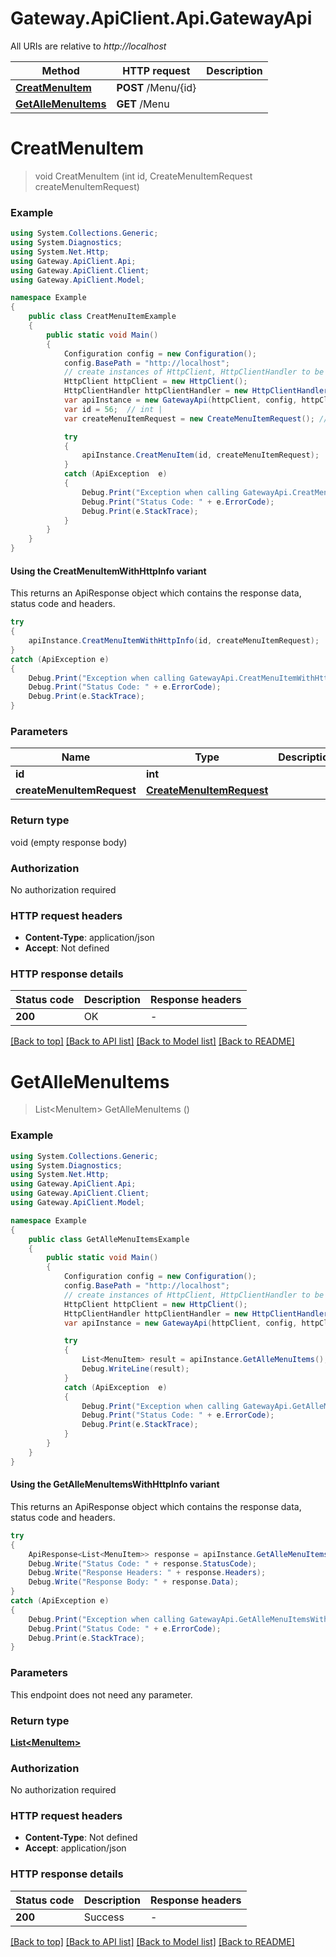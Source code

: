 # Gateway.ApiClient.Api.GatewayApi

All URIs are relative to *http://localhost*

| Method | HTTP request | Description |
|--------|--------------|-------------|
| [**CreatMenuItem**](GatewayApi.md#creatmenuitem) | **POST** /Menu/{id} |  |
| [**GetAlleMenuItems**](GatewayApi.md#getallemenuitems) | **GET** /Menu |  |

<a id="creatmenuitem"></a>
# **CreatMenuItem**
> void CreatMenuItem (int id, CreateMenuItemRequest createMenuItemRequest)



### Example
```csharp
using System.Collections.Generic;
using System.Diagnostics;
using System.Net.Http;
using Gateway.ApiClient.Api;
using Gateway.ApiClient.Client;
using Gateway.ApiClient.Model;

namespace Example
{
    public class CreatMenuItemExample
    {
        public static void Main()
        {
            Configuration config = new Configuration();
            config.BasePath = "http://localhost";
            // create instances of HttpClient, HttpClientHandler to be reused later with different Api classes
            HttpClient httpClient = new HttpClient();
            HttpClientHandler httpClientHandler = new HttpClientHandler();
            var apiInstance = new GatewayApi(httpClient, config, httpClientHandler);
            var id = 56;  // int | 
            var createMenuItemRequest = new CreateMenuItemRequest(); // CreateMenuItemRequest | 

            try
            {
                apiInstance.CreatMenuItem(id, createMenuItemRequest);
            }
            catch (ApiException  e)
            {
                Debug.Print("Exception when calling GatewayApi.CreatMenuItem: " + e.Message);
                Debug.Print("Status Code: " + e.ErrorCode);
                Debug.Print(e.StackTrace);
            }
        }
    }
}
```

#### Using the CreatMenuItemWithHttpInfo variant
This returns an ApiResponse object which contains the response data, status code and headers.

```csharp
try
{
    apiInstance.CreatMenuItemWithHttpInfo(id, createMenuItemRequest);
}
catch (ApiException e)
{
    Debug.Print("Exception when calling GatewayApi.CreatMenuItemWithHttpInfo: " + e.Message);
    Debug.Print("Status Code: " + e.ErrorCode);
    Debug.Print(e.StackTrace);
}
```

### Parameters

| Name | Type | Description | Notes |
|------|------|-------------|-------|
| **id** | **int** |  |  |
| **createMenuItemRequest** | [**CreateMenuItemRequest**](CreateMenuItemRequest.md) |  |  |

### Return type

void (empty response body)

### Authorization

No authorization required

### HTTP request headers

 - **Content-Type**: application/json
 - **Accept**: Not defined


### HTTP response details
| Status code | Description | Response headers |
|-------------|-------------|------------------|
| **200** | OK |  -  |

[[Back to top]](#) [[Back to API list]](../README.md#documentation-for-api-endpoints) [[Back to Model list]](../README.md#documentation-for-models) [[Back to README]](../README.md)

<a id="getallemenuitems"></a>
# **GetAlleMenuItems**
> List&lt;MenuItem&gt; GetAlleMenuItems ()



### Example
```csharp
using System.Collections.Generic;
using System.Diagnostics;
using System.Net.Http;
using Gateway.ApiClient.Api;
using Gateway.ApiClient.Client;
using Gateway.ApiClient.Model;

namespace Example
{
    public class GetAlleMenuItemsExample
    {
        public static void Main()
        {
            Configuration config = new Configuration();
            config.BasePath = "http://localhost";
            // create instances of HttpClient, HttpClientHandler to be reused later with different Api classes
            HttpClient httpClient = new HttpClient();
            HttpClientHandler httpClientHandler = new HttpClientHandler();
            var apiInstance = new GatewayApi(httpClient, config, httpClientHandler);

            try
            {
                List<MenuItem> result = apiInstance.GetAlleMenuItems();
                Debug.WriteLine(result);
            }
            catch (ApiException  e)
            {
                Debug.Print("Exception when calling GatewayApi.GetAlleMenuItems: " + e.Message);
                Debug.Print("Status Code: " + e.ErrorCode);
                Debug.Print(e.StackTrace);
            }
        }
    }
}
```

#### Using the GetAlleMenuItemsWithHttpInfo variant
This returns an ApiResponse object which contains the response data, status code and headers.

```csharp
try
{
    ApiResponse<List<MenuItem>> response = apiInstance.GetAlleMenuItemsWithHttpInfo();
    Debug.Write("Status Code: " + response.StatusCode);
    Debug.Write("Response Headers: " + response.Headers);
    Debug.Write("Response Body: " + response.Data);
}
catch (ApiException e)
{
    Debug.Print("Exception when calling GatewayApi.GetAlleMenuItemsWithHttpInfo: " + e.Message);
    Debug.Print("Status Code: " + e.ErrorCode);
    Debug.Print(e.StackTrace);
}
```

### Parameters
This endpoint does not need any parameter.
### Return type

[**List&lt;MenuItem&gt;**](MenuItem.md)

### Authorization

No authorization required

### HTTP request headers

 - **Content-Type**: Not defined
 - **Accept**: application/json


### HTTP response details
| Status code | Description | Response headers |
|-------------|-------------|------------------|
| **200** | Success |  -  |

[[Back to top]](#) [[Back to API list]](../README.md#documentation-for-api-endpoints) [[Back to Model list]](../README.md#documentation-for-models) [[Back to README]](../README.md)

